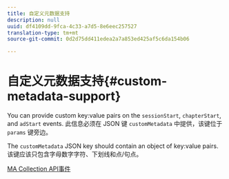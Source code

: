 ```yaml
---
title: 自定义元数据支持
description: null
uuid: df4109dd-9fca-4c33-a7d5-8e6eec257527
translation-type: tm+mt
source-git-commit: 0d2d75dd411edea2a7a853ed425af5c6da154b06

---
```



# 自定义元数据支持{#custom-metadata-support}

You can provide custom key:value pairs on the `sessionStart`, `chapterStart`, and `adStart` events. 此信息必须在 JSON 键 `customMetadata` 中提供，该键位于 `params` 键旁边。

The `customMetadata` JSON key should contain an object of key:value pairs. 该键应该只包含字母数字字符、下划线和点/句点。

[MA Collection API事件](/help/media-collection-api/mc-api-ref/mc-api-events-req.md)

